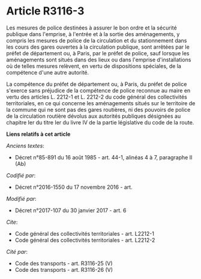 # Article R3116-3

Les mesures de police destinées à assurer le bon ordre et la sécurité publique dans l'emprise, à l'entrée et à la sortie des
aménagements, y compris les mesures de police de la circulation et du stationnement dans les cours des gares ouvertes à la
circulation publique, sont arrêtées par le préfet de département ou, à Paris, par le préfet de police, sauf lorsque les
aménagements sont situés dans des lieux ou dans l'emprise d'installations où de telles mesures relèvent, en vertu de
dispositions spéciales, de la compétence d'une autre autorité.

La compétence du préfet de département ou, à Paris, du préfet de police s'exerce sans préjudice de la compétence de police
reconnue au maire en vertu des articles L. 2212-1 et L. 2212-2 du code général des collectivités territoriales, en ce qui
concerne les aménagements situés sur le territoire de la commune qui ne sont pas des gares routières, ni des pouvoirs de
police de la circulation routière dévolus aux autorités publiques désignées au chapitre Ier du titre Ier du livre IV de la
partie législative du code de la route.

**Liens relatifs à cet article**

_Anciens textes_:

  - Décret n°85-891 du 16 août 1985 - art. 44-1, alinéas 4 à 7, paragraphe II  (Ab)

_Codifié par_:

  - Décret n°2016-1550 du 17 novembre 2016 - art.

_Modifié par_:

  - Décret n°2017-107 du 30 janvier 2017 - art. 6

_Cite_:

  - Code général des collectivités territoriales - art. L2212-1
  - Code général des collectivités territoriales - art. L2212-2

_Cité par_:

  - Code des transports - art. R3116-25 (V)
  - Code des transports - art. R3116-26 (V)
